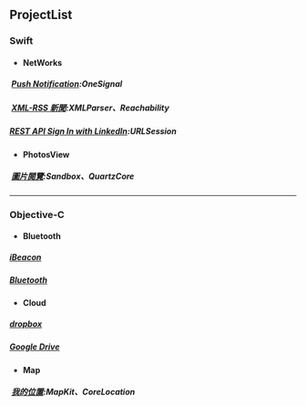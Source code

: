 ## ProjectList
### Swift
*  #### NetWorks  
#####  [Push Notification][notif]:OneSignal 
#####  [XML-RSS 新聞][xml]:XMLParser、Reachability  
#####  [REST API Sign In with LinkedIn][Linkedin]:URLSession  
[notif]:https://github.com/ZihCiLai/OneSignal/
[xml]:https://github.com/ZihCiLai/parseXML/
[Linkedin]:https://github.com/ZihCiLai/Linkedin
*  #### PhotosView  
#####  [圖片閱覽][photoView]:Sandbox、QuartzCore
[photoView]:https://github.com/ZihCiLai/PhotosView/
***

### Objective-C
*  #### Bluetooth  
#####  [iBeacon][beacon]  
#####  [Bluetooth][ble]
[beacon]:https://github.com/ZihCiLai/iBeacon/
[ble]:https://github.com/ZihCiLai/bluetooth/
*  #### Cloud   
#####  [dropbox][dropbox]   
#####  [Google Drive][Gdrive]
[dropbox]:https://github.com/ZihCiLai/dropbox/
[Gdrive]:https://github.com/ZihCiLai/googleDrive/
*  #### Map  
#####  [我的位置][map]:MapKit、CoreLocation
[map]:https://github.com/ZihCiLai/Map/
